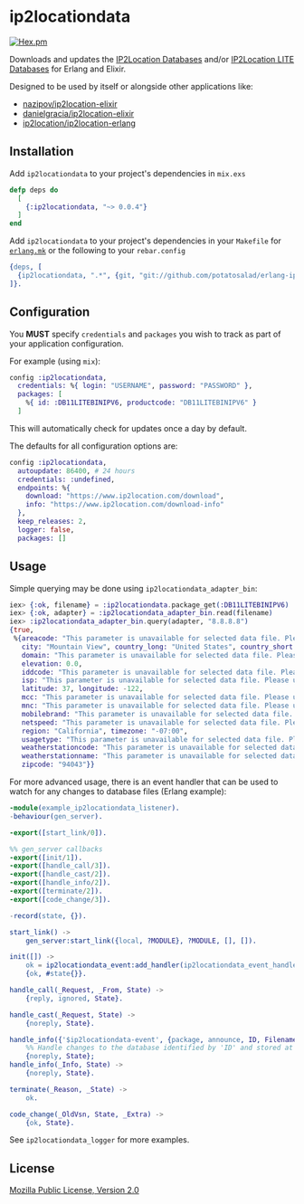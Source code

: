# ip2locationdata

[![Hex.pm](https://img.shields.io/hexpm/v/ip2locationdata.svg)](https://hex.pm/packages/ip2locationdata)

Downloads and updates the [IP2Location Databases](https://www.ip2location.com/download) and/or [IP2Location LITE Databases](http://lite.ip2location.com/database) for Erlang and Elixir.

Designed to be used by itself or alongside other applications like:

* [nazipov/ip2location-elixir](https://github.com/nazipov/ip2location-elixir)
* [danielgracia/ip2location-elixir](https://github.com/danielgracia/ip2location-elixir)
* [ip2location/ip2location-erlang](https://github.com/ip2location/ip2location-erlang)

## Installation

Add `ip2locationdata` to your project's dependencies in `mix.exs`

```elixir
defp deps do
  [
    {:ip2locationdata, "~> 0.0.4"}
  ]
end
```

Add `ip2locationdata` to your project's dependencies in your `Makefile` for [`erlang.mk`](https://github.com/ninenines/erlang.mk) or the following to your `rebar.config`

```erlang
{deps, [
  {ip2locationdata, ".*", {git, "git://github.com/potatosalad/erlang-ip2locationdata.git", {branch, "master"}}}
]}.
```

## Configuration

You **MUST** specify `credentials` and `packages` you wish to track as part of your application configuration.

For example (using `mix`):

```elixir
config :ip2locationdata,
  credentials: %{ login: "USERNAME", password: "PASSWORD" },
  packages: [
    %{ id: :DB11LITEBINIPV6, productcode: "DB11LITEBINIPV6" }
  ]
```

This will automatically check for updates once a day by default.

The defaults for all configuration options are:

```elixir
config :ip2locationdata,
  autoupdate: 86400, # 24 hours
  credentials: :undefined,
  endpoints: %{
    download: "https://www.ip2location.com/download",
    info: "https://www.ip2location.com/download-info"
  },
  keep_releases: 2,
  logger: false,
  packages: []
```

## Usage

Simple querying may be done using `ip2locationdata_adapter_bin`:

```elixir
iex> {:ok, filename} = :ip2locationdata.package_get(:DB11LITEBINIPV6)
iex> {:ok, adapter} = :ip2locationdata_adapter_bin.read(filename)
iex> :ip2locationdata_adapter_bin.query(adapter, "8.8.8.8")
{true,
 %{areacode: "This parameter is unavailable for selected data file. Please upgrade the data file.",
   city: "Mountain View", country_long: "United States", country_short: "US",
   domain: "This parameter is unavailable for selected data file. Please upgrade the data file.",
   elevation: 0.0,
   iddcode: "This parameter is unavailable for selected data file. Please upgrade the data file.",
   isp: "This parameter is unavailable for selected data file. Please upgrade the data file.",
   latitude: 37, longitude: -122,
   mcc: "This parameter is unavailable for selected data file. Please upgrade the data file.",
   mnc: "This parameter is unavailable for selected data file. Please upgrade the data file.",
   mobilebrand: "This parameter is unavailable for selected data file. Please upgrade the data file.",
   netspeed: "This parameter is unavailable for selected data file. Please upgrade the data file.",
   region: "California", timezone: "-07:00",
   usagetype: "This parameter is unavailable for selected data file. Please upgrade the data file.",
   weatherstationcode: "This parameter is unavailable for selected data file. Please upgrade the data file.",
   weatherstationname: "This parameter is unavailable for selected data file. Please upgrade the data file.",
   zipcode: "94043"}}
```

For more advanced usage, there is an event handler that can be used to watch for any changes to database files (Erlang example):

```erlang
-module(example_ip2locationdata_listener).
-behaviour(gen_server).

-export([start_link/0]).

%% gen_server callbacks
-export([init/1]).
-export([handle_call/3]).
-export([handle_cast/2]).
-export([handle_info/2]).
-export([terminate/2]).
-export([code_change/3]).

-record(state, {}).

start_link() ->
    gen_server:start_link({local, ?MODULE}, ?MODULE, [], []).

init([]) ->
    ok = ip2locationdata_event:add_handler(ip2locationdata_event_handler, self()),
    {ok, #state{}}.

handle_call(_Request, _From, State) ->
    {reply, ignored, State}.

handle_cast(_Request, State) ->
    {noreply, State}.

handle_info({'$ip2locationdata-event', {package, announce, ID, Filename}}, State) ->
    %% Handle changes to the database identified by 'ID' and stored at 'Filename'
    {noreply, State};
handle_info(_Info, State) ->
    {noreply, State}.

terminate(_Reason, _State) ->
    ok.

code_change(_OldVsn, State, _Extra) ->
    {ok, State}.
```

See `ip2locationdata_logger` for more examples.

## License

[Mozilla Public License, Version 2.0](https://www.mozilla.org/en-US/MPL/2.0/)
